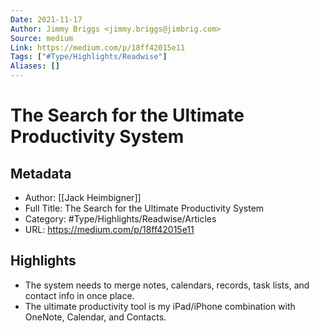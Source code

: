 ```yaml
---
Date: 2021-11-17
Author: Jimmy Briggs <jimmy.briggs@jimbrig.com>
Source: medium
Link: https://medium.com/p/18ff42015e11
Tags: ["#Type/Highlights/Readwise"]
Aliases: []
---
```

# The Search for the Ultimate Productivity System

## Metadata
- Author: [[Jack Heimbigner]]
- Full Title: The Search for the Ultimate Productivity System
- Category: #Type/Highlights/Readwise/Articles
- URL: https://medium.com/p/18ff42015e11

## Highlights
- The system needs to merge notes, calendars, records, task lists, and contact info in once place.
- The ultimate productivity tool is my iPad/iPhone combination with OneNote, Calendar, and Contacts.
